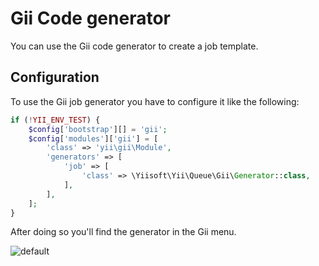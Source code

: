 Gii Code generator
==================

You can use the Gii code generator to create a job template.

Configuration
-------------

To use the Gii job generator you have to configure it like the following:

```php
if (!YII_ENV_TEST) {
    $config['bootstrap'][] = 'gii';
    $config['modules']['gii'] = [
        'class' => 'yii\gii\Module',
        'generators' => [
            'job' => [
                'class' => \Yiisoft\Yii\Queue\Gii\Generator::class,
            ],
        ],
    ];
}

```

After doing so you'll find the generator in the Gii menu.

![default](https://user-images.githubusercontent.com/1656851/29426628-e9a3e5ae-838f-11e7-859f-6f3cb8649f02.png)
